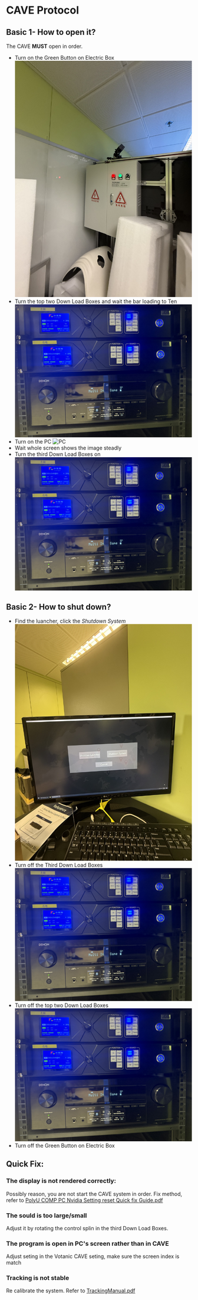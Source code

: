 # CAVE Protocol


## Basic 1- How to open it?

The CAVE **MUST** open in order. 

- Turn on the Green Button on Electric Box
![Electric Box](Images/Electric%20Box.jpeg)
- Turn the top two Down Load Boxes and wait the bar loading to Ten
![Down Load Boxes](Images/Down%20Load%20Boxes.jpeg)
- Turn on the PC 
![PC](Images/PC.jpeg)
- Wait whole screen shows the image steadly
- Turn the third Down Load Boxes on
![Down Load Boxes](Images/Down%20Load%20Boxes.jpeg)

## Basic 2- How to shut down?

- Find the luancher, click the *Shutdown System*
![ShutDown](Images/ShutDown.jpeg)
- Turn off the Third Down Load Boxes
![Down Load Boxes](Images/Down%20Load%20Boxes.jpeg)
- Turn off the top two Down Load Boxes
![Down Load Boxes](Images/Down%20Load%20Boxes.jpeg)
- Turn off the  Green Button on Electric Box

## Quick Fix: 
###  The display is not rendered correctly:

Possibly reason, you are not start the CAVE system in order. Fix method, refer to [PolyU COMP PC Nvidia Setting reset Quick fix Guide.pdf](doc/PolyU%20COMP%20PC%20Nvidia%20Setting%20reset%20Quick%20fix%20Guide.pdf)

### The sould is too large/small 

Adjust it by rotating the control splin in the third Down Load Boxes.

### The program is open in PC's screen rather than in CAVE 

Adjust seting in the Votanic CAVE seting, make sure the screen index is match


### Tracking is not stable
Re calibrate the system. Refer to [TrackingManual.pdf](doc/TrackingManual.pdf)
